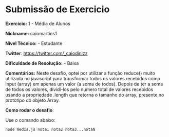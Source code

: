 # Submissão de Exercicio

**Exercicio:** 1 - Média de Alunos

**Nickname:** caiomartins1

**Nível Técnico:** - Estudante

**Twitter**: https://twitter.com/_caiodinizz

**Dificuldade de Resolução:** - Baixa

**Comentários:** Neste desafio, optei por utilizar a função reduce() muito utilizada no javascript para transformar todos os valores recebidos como input (array) em apenas um valor (a soma de todos). Depois de ter a soma de todos os valores, dividi-los pelo numero total de valores recebidos usando a propriedade .length que retorna o tamanho do array, presente no prototipo do objeto Array.

**Como rodar o desafio**:

Use o comando abaixo:

```bash
node media.js nota1 nota2 nota3...notaN
```
